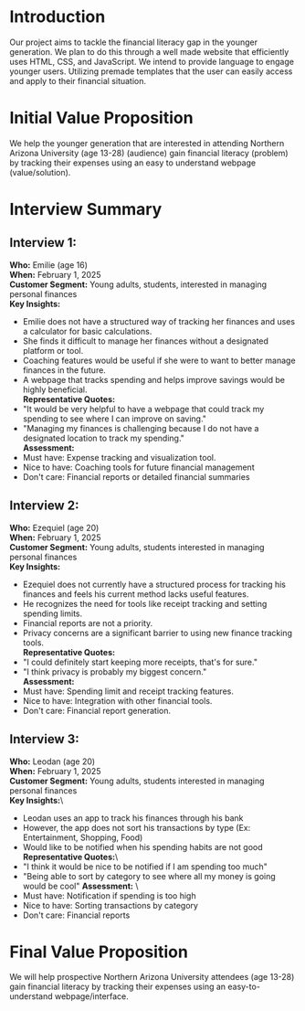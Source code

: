 # Introduction
Our project aims to tackle the financial literacy gap in the younger generation. We plan to do this through a well made website that efficiently uses HTML, CSS, and JavaScript. We intend to provide language to engage younger users. Utilizing premade templates that the user can easily access and apply to their financial situation. 

# Initial Value Proposition
We help the younger generation that are interested in attending 
Northern Arizona University (age 13-28) (audience) gain financial literacy (problem)
by tracking their expenses using an easy to understand webpage (value/solution).

# Interview Summary

## Interview 1:
**Who:** Emilie (age 16)   
**When:** February 1, 2025    
**Customer Segment:** Young adults, students, interested in managing personal finances   
**Key Insights:**  
 - Emilie does not have a structured way of tracking her finances and uses a calculator for basic calculations.
 - She finds it difficult to manage her finances without a designated platform or tool.
 - Coaching features would be useful if she were to want to better manage finances in the future.
 - A webpage that tracks spending and helps improve savings would be highly beneficial.  
**Representative Quotes:**  
 - "It would be very helpful to have a webpage that could track my spending to see where I can improve on saving."
 - "Managing my finances is challenging because I do not have a designated location to track my spending."   
**Assessment:**      
 - Must have: Expense tracking and visualization tool.
 - Nice to have: Coaching tools for future financial management
 - Don't care: Financial reports or detailed financial summaries

## Interview 2:              
**Who:** Ezequiel (age 20)   
**When:** February 1, 2025   
**Customer Segment:** Young adults, students interested in managing personal finances   
**Key Insights:**   
 - Ezequiel does not currently have a structured process for tracking his finances and feels his current method lacks useful features.
 - He recognizes the need for tools like receipt tracking and setting spending limits. 
 - Financial reports are not a priority.
 - Privacy concerns are a significant barrier to using new finance tracking tools.  
**Representative Quotes:**
 - "I could definitely start keeping more receipts, that's for sure."
 - "I think privacy is probably my biggest concern."   
**Assessment:**   
 - Must have: Spending limit and receipt tracking features.
 - Nice to have: Integration with other financial tools.
 - Don't care: Financial report generation.

 ## Interview 3:
 **Who:** Leodan (age 20)\
 **When:** February 1, 2025\
 **Customer Segment:** Young adults, students interested in managing personal finances\
 **Key Insights:**\
 - Leodan uses an app to track his finances through his bank
 - However, the app does not sort his transactions by type (Ex: Entertainment, Shopping, Food)
 - Would like to be notified when his spending habits are not good
**Representative Quotes:**\
 - "I think it would be nice to be notified if I am spending too much"
 - "Being able to sort by category to see where all my money is going would be cool"
**Assessment:** \
 - Must have: Notification if spending is too high
 - Nice to have: Sorting transactions by category
 - Don't care: Financial reports



# Final Value Proposition
We will help prospective Northern Arizona University attendees (age 13-28) gain financial
literacy by tracking their expenses using an easy-to-understand webpage/interface.


